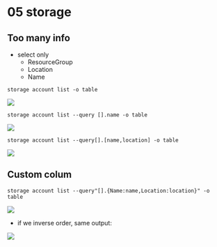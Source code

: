 # 05 storage

## Too many info
* select only
  * ResourceGroup
  * Location
  * Name
````Azure cli
storage account list -o table
````
[<img src="https://i.imgur.com/qbJEylf.png">](https://i.imgur.com/qbJEylf.png)

````Azure CLI
storage account list --query [].name -o table
````
[<img src="https://i.imgur.com/lweRo8W.png">](https://i.imgur.com/lweRo8W.png)

````Azure CLI
storage account list --query[].[name,location] -o table
````
[<img src="https://i.imgur.com/hY6hBbR.png">](https://i.imgur.com/hY6hBbR.png)

## Custom colum
````Azure CLI
storage account list --query"[].{Name:name,Location:location}" -o table
````
[<img src="https://i.imgur.com/FITpN2u.png">](https://i.imgur.com/FITpN2u.png)
* if we inverse order, same output:

[<img src="https://i.imgur.com/kLAOuyU.png">](https://i.imgur.com/kLAOuyU.png)
